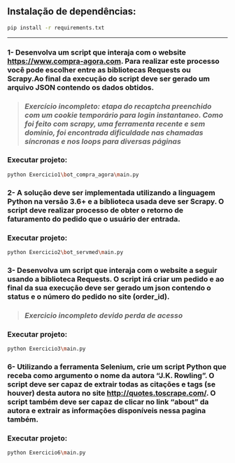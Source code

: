 ## Instalação de dependências:

```bash
pip install -r requirements.txt
```
***
### **1- Desenvolva um script que interaja com o website https://www.compra-agora.com. Para realizar este processo você pode escolher entre as bibliotecas Requests ou Scrapy.Ao final da execução do script deve ser gerado um arquivo JSON contendo os dados obtidos.**

> ### *Exercício incompleto: etapa do recaptcha preenchido com um cookie temporário para login instantaneo. Como foi feito com scrapy, uma ferramenta recente e sem domínio, foi encontrada dificuldade nas chamadas síncronas e nos loops para diversas páginas*

### Executar projeto:

```bash
python Exercicio1\bot_compra_agora\main.py
```

### **2- A solução deve ser implementada utilizando a linguagem Python na versão 3.6+ e a biblioteca usada deve ser Scrapy. O script deve realizar processo de obter o retorno de faturamento do pedido que o usuário der entrada.**

### Executar projeto:

```bash
python Exercicio2\bot_servmed\main.py
```

### **3- Desenvolva um script que interaja com o website a seguir usando a biblioteca Requests. O script irá criar um pedido e ao final da sua execução deve ser gerado um json contendo o status e o número do pedido no site (order_id).**

> ### *Exercicio incompleto devido perda de acesso*

### Executar projeto:

```bash
python Exercicio3\main.py
```

### **6- Utilizando a ferramenta Selenium, crie um script Python que receba como argumento o nome da autora “J.K. Rowling”. O script deve ser capaz de extrair todas as citações e tags (se houver) desta autora no site http://quotes.toscrape.com/. O script também deve ser capaz de clicar no link “about” da autora e extrair as informações disponíveis nessa pagina também.**

### Executar projeto:

```bash
python Exercicio6\main.py
```